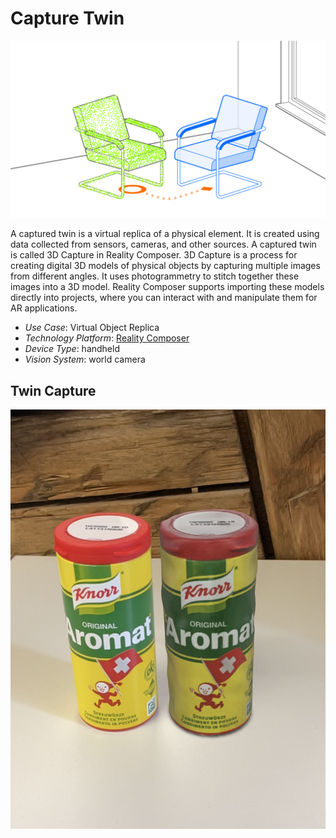 # Capture Twin

![image](image/README/Capture_twin.png)

A captured twin is a virtual replica of a physical element. It is created using data collected from sensors, cameras, and other sources. A captured twin is called 3D Capture in Reality Composer. 3D Capture is a process for creating digital 3D models of physical objects by capturing multiple images from different angles. It uses photogrammetry to stitch together these images into a 3D model. Reality Composer supports importing these models directly into projects, where you can interact with and manipulate them for AR applications.

* _Use Case_: Virtual Object Replica
* _Technology Platform_: [Reality Composer](../README.md)
* _Device Type_: handheld
* _Vision System_: world camera

## Twin Capture

![image](image/README/Aromat_twin.png)
